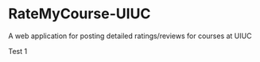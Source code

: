 # RateMyCourse-UIUC
A web application for posting detailed ratings/reviews for courses at UIUC

Test 1